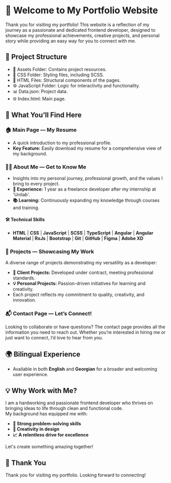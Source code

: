 # 🚀 Welcome to My Portfolio Website

Thank you for visiting my portfolio! This website is a reflection of my journey as a passionate and dedicated frontend developer, designed to showcase my professional achievements, creative projects, and personal story while providing an easy way for you to connect with me.

## 📁 **Project Structure**

- 📂 Assets Folder: Contains project resources.
- 🎨 CSS Folder: Styling files, including SCSS.
- 📝 HTML Files: Structural components of the pages.
- ⚙️ JavaScript Folder: Logic for interactivity and functionality.
- 📊 Data.json: Project data.
- 🌐 Index.html: Main page.

## 📑 What You’ll Find Here

### 🏠 **Main Page — My Resume**

- A quick introduction to my professional profile.
- **Key Feature:** Easily download my resume for a comprehensive view of my background.

### 👩‍💻 **About Me — Get to Know Me**

- Insights into my personal journey, professional growth, and the values I bring to every project.
- **🌟 Experience:** 1 year as a freelance developer after my internship at 'Unilab'.
- **📚 Learning:** Continuously expanding my knowledge through courses and training.

#### 🛠 **Technical Skills**

- **HTML** | **CSS** | **JavaScript** | **SCSS** | **TypeScript** | **Angular** | **Angular Material** | **RxJs** | **Bootstrap** | **Git** | **GitHub** | **Figma** | **Adobe XD**

### 💼 **Projects — Showcasing My Work**

A diverse range of projects demonstrating my versatility as a developer:

- **💼 Client Projects:** Developed under contract, meeting professional standards.
- **💡 Personal Projects:** Passion-driven initiatives for learning and creativity.
- Each project reflects my commitment to quality, creativity, and innovation.

### 📬 **Contact Page — Let’s Connect!**

Looking to collaborate or have questions? The contact page provides all the information you need to reach out. Whether you’re interested in hiring me or just want to connect, I’d love to hear from you.

## 🌍 **Bilingual Experience**

- Available in both **English** and **Georgian** for a broader and welcoming user experience.

## 💡 **Why Work with Me?**

I am a hardworking and passionate frontend developer who thrives on bringing ideas to life through clean and functional code.  
My background has equipped me with:

- **🧩 Strong problem-solving skills**
- **🎨 Creativity in design**
- **📈 A relentless drive for excellence**

Let's create something amazing together!

## 🙏 **Thank You**

Thank you for visiting my portfolio. Looking forward to connecting!
